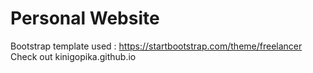 # Personal Website 

Bootstrap template used : https://startbootstrap.com/theme/freelancer
Check out kinigopika.github.io
